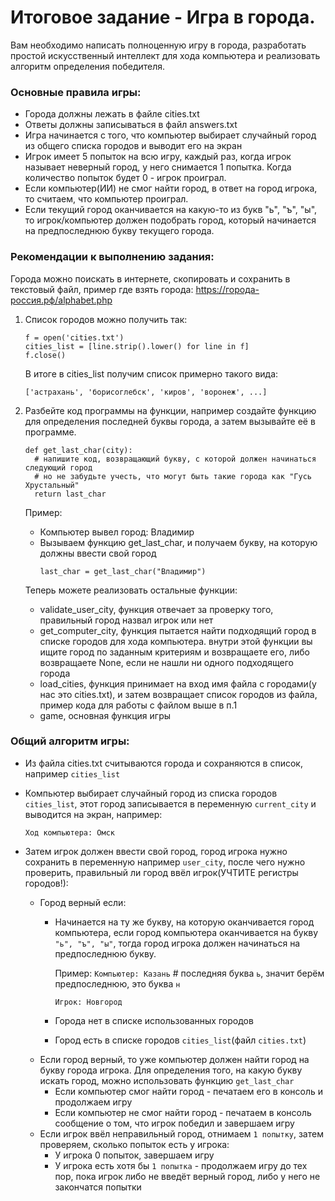# Итоговое задание - Игра в города.

Вам необходимо написать полноценную игру в города, разработать простой
искусственный интеллект для хода компьютера и реализовать алгоритм определения
победителя.


### Основные правила игры:

- Города должны лежать в файле cities.txt
- Ответы должны записываться в файл answers.txt
- Игра начинается с того, что компьютер выбирает случайный город из 
  общего списка городов и выводит его на экран
- Игрок имеет 5 попыток на всю игру, каждый раз, когда игрок называет
  неверный город, у него снимается 1 попытка. Когда количество попыток
  будет 0 - игрок проиграл.
- Если компьютер(ИИ) не смог найти город, в ответ на город игрока, то
  считаем, что компьютер проиграл.
- Если текущий город оканчивается на какую-то из букв "ь", "ъ", "ы", то игрок/компьютер 
  должен подобрать город, который начинается на предпоследнюю букву текущего города.


### Рекомендации к выполнению задания:

Города можно поискать в интернете, скопировать и сохранить в текстовый файл, пример где взять города: https://города-россия.рф/alphabet.php

1. Список городов можно получить так:

    ```python3
    f = open('cities.txt')
    cities_list = [line.strip().lower() for line in f]
    f.close()
    ```

    В итоге в cities_list получим список примерно такого вида:

    `['астрахань', 'борисоглебск', 'киров', 'воронеж', ...]`


2. Разбейте код программы на функции, например создайте функцию для определения последней буквы города,
   а затем вызывайте её в программе.
    ```python3
   def get_last_char(city):
      # напишите код, возвращающий букву, с которой должен начинаться следующий город
      # но не забудьте учесть, что могут быть такие города как "Гусь Хрустальный"
      return last_char
    ```
   Пример:
   - Компьютер вывел город: Владимир
   - Вызываем функцию get_last_char, и получаем букву, на которую должны ввести свой город
     ```python3
     last_char = get_last_char("Владимир")
     ```
   
   Теперь можете реализовать остальные функции:
   - validate_user_city, функция отвечает за проверку того, правильный город назвал игрок или нет
   - get_computer_city, функция пытается найти подходящий город в списке городов для хода компьютера.
     внутри этой функции вы ищите город по заданным критериям и возвращаете его, либо возвращаете None,
     если не нашли ни одного подходящего города
   - load_cities, функция принимает на вход имя файла с городами(у нас это cities.txt),
     и затем возвращает список городов из файла, пример кода для работы с файлом выше в п.1
   - game, основная функция игры

### Общий алгоритм игры:

- Из файла cities.txt считываются города и сохраняются в список, например `cities_list`
- Компьютер выбирает случайный город из списка городов `cities_list`,
  этот город записывается в переменную `current_city` и выводится на экран, например: 

    `Ход компьютера: Омск`
- Затем игрок должен ввести свой город, город игрока нужно сохранить в переменную например `user_city`,
  после чего нужно проверить, правильный ли город ввёл игрок(УЧТИТЕ регистры городов!):
  - Город верный если:
    - Начинается на ту же букву, на которую оканчивается город компьютера, если город компьютера оканчивается
      на букву `"ь", "ъ", "ы"`, тогда город игрока должен начинаться на предпоследнюю букву.
      
      Пример:
      `Компьютер: Казань`  # последняя буква `ь`, значит берём предпоследнюю, это буква `н`

      `Игрок: Новгород`
    - Города нет в списке использованных городов
    - Город есть в списке городов `cities_list`(файл `cities.txt`)
  - Если город верный, то уже компьютер должен найти город на букву города игрока. 
    Для определения того, на какую букву искать город, можно использовать функцию `get_last_char`
    - Если компьютер смог найти город - печатаем его в консоль и продолжаем игру
    - Если компьютер не смог найти город - печатаем в консоль сообщение о том, что игрок победил и завершаем игру
  - Если игрок ввёл неправильный город, отнимаем `1 попытку`, затем проверяем, сколько попыток есть у игрока:
    - У игрока 0 попыток, завершаем игру
    - У игрока есть хотя бы `1 попытка` - продолжаем игру до тех пор, пока игрок либо не введёт верный город, либо 
      у него не закончатся попытки


